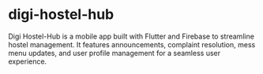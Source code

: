 # digi-hostel-hub
Digi Hostel-Hub is a mobile app built with Flutter and Firebase to streamline hostel management. It features announcements, complaint resolution, mess menu updates, and user profile management for a seamless user experience.
